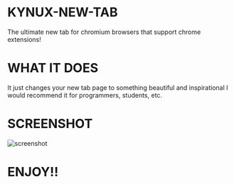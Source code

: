 # KYNUX-NEW-TAB
The ultimate new tab for chromium browsers that support chrome extensions!
# WHAT IT DOES
It just changes your new tab page to something beautiful and inspirational
I would recommend it for programmers, students, etc.
# SCREENSHOT
![screenshot](https://cdn.discordapp.com/attachments/811209412847992872/815671593161719808/screenshot.png)
# ENJOY!!
